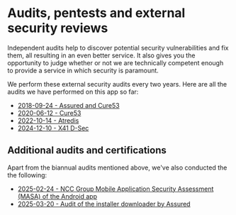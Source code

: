 # Audits, pentests and external security reviews

Independent audits help to discover potential security vulnerabilities and fix them, all resulting
in an even better service. It also gives you the opportunity to judge whether or not we are
technically competent enough to provide a service in which security is paramount.

We perform these external security audits every two years. Here are all the audits we have
performed on this app so far:

* [2018-09-24 - Assured and Cure53](./2018-09-24-assured-cure53.md)
* [2020-06-12 - Cure53](./2020-06-12-cure53.md)
* [2022-10-14 - Atredis](./2022-10-14-atredis.md)
* [2024-12-10 - X41 D-Sec](./2024-12-10-X41-D-Sec.md)

## Additional audits and certifications

Apart from the biannual audits mentioned above, we've also conducted the the following:

* [2025-02-24 - NCC Group Mobile Application Security Assessment (MASA) of the Android app](./2025-02-24-nccgroup-android-masa.md)
* [2025-03-20 - Audit of the installer downloader by Assured](./2025-03-20-assured-installer-downloader.md)